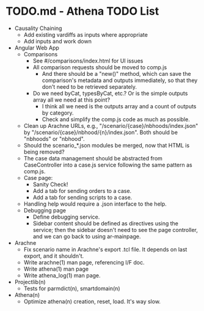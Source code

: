 # TODO.md - Athena TODO List

- Causality Chaining
  - Add existing vardiffs as inputs where appropriate
  - Add inputs and work down
- Angular Web App
  - Comparisons
    - See #/comparisons/index.html for UI issues
    - All comparison requests should be moved to comp.js
      - And there should be a "new()" method, which can save the 
        comparison's metadata and outputs immediately, so that they
        don't need to be retrieved separately.
    - Do we need byCat, typesByCat, etc.?  Or is the simple outputs
      array all we need at this point?
      - I think all we need is the outputs array and a count of outputs
        by category.
      - Check and simplify the comp.js code as much as possible.
  - Clean up Arachne URLs, e.g., "/scenario/{case}/nbhoods/index.json"
    by "/scenario/{case}/nbhood/{n}/index.json".  Both should be "nbhoods"
    or "nbhood".
  - Should the scenario_*.json modules be merged, now that HTML is being
    removed?
  - The case data management should be abstracted from CaseController
    into a case.js service following the same pattern as comp.js.
  - Case page: 
    - Sanity Check!
    - Add a tab for sending orders to a case.
    - Add a tab for sending scripts to a case.
  - Handling help would require a .json interface to the help.
  - Debugging page
    - Define debugging service.
    - Sidebar content should be defined as directives using the 
      service; then the sidebar doesn't need to see the page controller,
      and we can go back to using ar-mainpage.
- Arachne
  - Fix scenario name in Arachne's export .tcl file.  It depends on last 
    export, and it shouldn't.
  - Write arachne(1) man page, referencing I/F doc.
  - Write athena(1) man page
  - Write athena_log(1) man page.
- Projectlib(n)
  - Tests for parmdict(n), smartdomain(n)
- Athena(n)
  - Optimize athena(n) creation, reset, load.  It's way slow.



